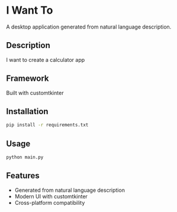 # I Want To

A desktop application generated from natural language description.

## Description
I want to create a calculator app

## Framework
Built with customtkinter

## Installation
```bash
pip install -r requirements.txt
```

## Usage
```bash
python main.py
```

## Features
- Generated from natural language description
- Modern UI with customtkinter
- Cross-platform compatibility
